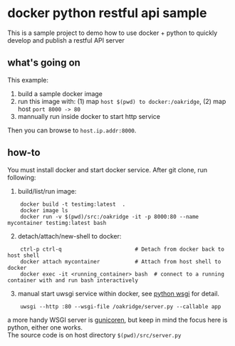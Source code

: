 # docker python restful api sample

This is a sample project to demo how to use docker + python to quickly develop and publish a restful API server

## what's going on
This example:
1. build a sample docker image
2. run this image with: (1) map ``host $(pwd) to docker:/oakridge``, (2) map host ``port 8000 -> 80``
3. mannually run inside docker to start http service

Then you can browse to ``host.ip.addr:8000``.  

## how-to
You must install docker and start docker service.
After git clone, run following:
1. build/list/run image:
```shell
    docker build -t testimg:latest  .
    docker image ls
    docker run -v $(pwd)/src:/oakridge -it -p 8000:80 --name mycontainer testimg:latest bash
```
2. detach/attach/new-shell to docker:
```shell
    ctrl-p ctrl-q                       # Detach from docker back to host shell
    docker attach mycontainer           # Attach from host shell to docker
    docker exec -it <running_container> bash  # connect to a running container with and run bash interactively
```
3. manual start uwsgi service within docker, see <a href="https://uwsgi-docs.readthedocs.io/en/latest/WSGIquickstart.html" target="_blank">python wsgi</a> for detail.
```shell
    uwsgi --http :80 --wsgi-file /oakridge/server.py --callable app
```
a more handy WSGI server is <a href="http://docs.gunicorn.org/en/stable/index.html">gunicoren</a>, but keep in mind the focus here is python, either one works.  
The source code is on host directory ``$(pwd)/src/server.py``
